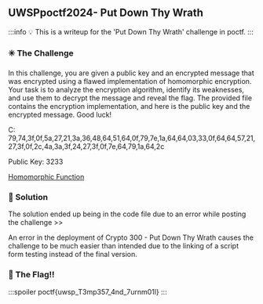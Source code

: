 ## UWSPpoctf2024- Put Down Thy Wrath

:::info
:bulb: This is a writeup for the 'Put Down Thy Wrath' challenge in poctf.
:::

### :eight_spoked_asterisk: The Challenge

In this challenge, you are given a public key and an encrypted message that was encrypted using a flawed implementation of homomorphic encryption. Your task is to analyze the encryption algorithm, identify its weaknesses, and use them to decrypt the message and reveal the flag. The provided file contains the encryption implementation, and here is the public key and the encrypted message. Good luck!

C:
79,74,3f,0f,5a,27,21,3a,36,48,64,51,64,0f,79,7e,1a,64,64,03,33,0f,64,64,57,21,27,3f,0f,2c,4a,3a,3f,24,27,3f,0f,7e,64,79,1a,64,2c

Public Key:
3233

[Homomorphic Function](https://pointeroverflowctf.com/static/Crypto300-3_homomorphic_encryption.py)

### :mag_right: Solution
The solution ended up being in the code file due to an error while posting the challenge >>

An error in the deployment of Crypto 300 - Put Down Thy Wrath causes the challenge to be much easier than intended due to the linking of a script form testing instead of the final version. 

### :triangular_flag_on_post: The Flag!!

:::spoiler
poctf{uwsp_T3mp357_4nd_7urnm01l}
:::
        